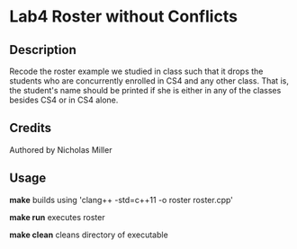 # Lab4 Roster without Conflicts

## Description
Recode the roster example we studied in class such that it drops the students who are 
concurrently enrolled in CS4 and any other class. That is, the student's name should be printed if 
she is either in any of the classes besides CS4 or in CS4 alone. 

## Credits
Authored by Nicholas Miller

## Usage
**make** builds using 'clang++ -std=c++11 -o roster roster.cpp'

**make run** executes roster

**make clean** cleans directory of executable